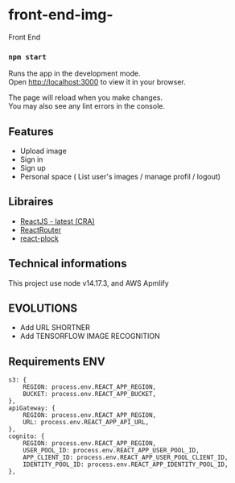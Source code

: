 # front-end-img-
Front End

### `npm start`

Runs the app in the development mode.\
Open [http://localhost:3000](http://localhost:3000) to view it in your browser.

The page will reload when you make changes.\
You may also see any lint errors in the console.

## Features 

- Upload image 
- Sign in
- Sign up
- Personal space ( List user's images / manage profil / logout)

## Libraires
- [ReactJS - latest (CRA)](https://reactjs.org/)
- [ReactRouter](https://reactrouter.com/en/main)
- [react-plock](https://github.com/itsrennyman/react-plock)

## Technical informations

This project use node v14.17.3, and AWS Apmlify

## EVOLUTIONS
- Add URL SHORTNER
- Add TENSORFLOW IMAGE RECOGNITION

## Requirements ENV 

    s3: {
        REGION: process.env.REACT_APP_REGION,
        BUCKET: process.env.REACT_APP_BUCKET,
    },
    apiGateway: {
        REGION: process.env.REACT_APP_REGION,
        URL: process.env.REACT_APP_API_URL,
    },
    cognito: {
        REGION: process.env.REACT_APP_REGION,
        USER_POOL_ID: process.env.REACT_APP_USER_POOL_ID,
        APP_CLIENT_ID: process.env.REACT_APP_USER_POOL_CLIENT_ID,
        IDENTITY_POOL_ID: process.env.REACT_APP_IDENTITY_POOL_ID,
    },
